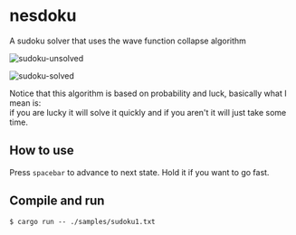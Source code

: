 # nesdoku
A sudoku solver that uses the wave function collapse algorithm 

![sudoku-unsolved](https://github.com/Guimica-gml/nesdoku/assets/66211581/517bb65a-d4f0-477f-8e0f-269c9cb3dd3c)

![sudoku-solved](https://github.com/Guimica-gml/nesdoku/assets/66211581/eeaefe52-9cbb-4c0f-ac89-ee87e244247d)

Notice that this algorithm is based on probability and luck, basically what I mean is:<br>
if you are lucky it will solve it quickly and if you aren't it will just take some time.

## How to use
Press `spacebar` to advance to next state. Hold it if you want to go fast.

## Compile and run
```console
$ cargo run -- ./samples/sudoku1.txt
```
